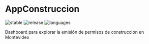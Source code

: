 # AppConstruccion

![stable](https://img.shields.io/badge/lifecycle-stable-brightgreen.svg)
![release](https://img.shields.io/github/v/release/UnaImagen/AppConstruccion)
![languages](https://img.shields.io/github/languages/count/UnaImagen/AppConstruccion)

Dashboard para explorar la emisión de permisos de construcción en Montevideo
